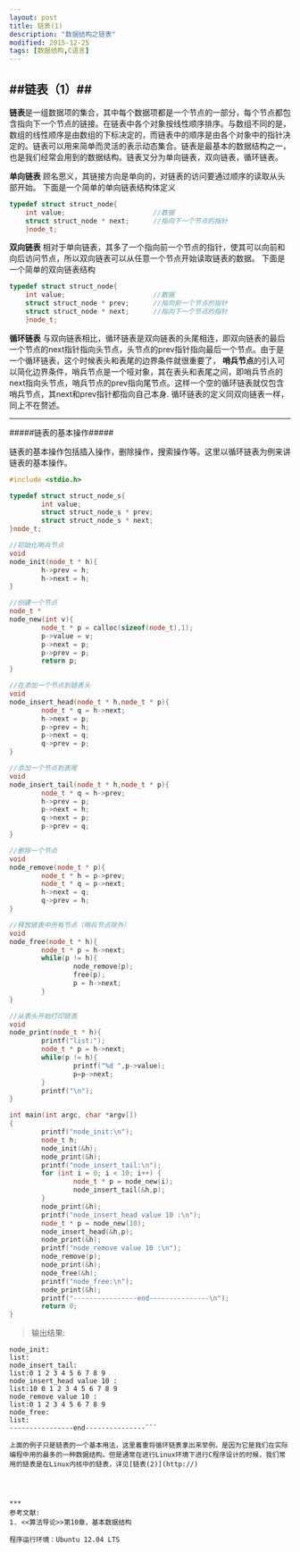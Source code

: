 ```yaml
---
layout: post
title: 链表(1)
description: "数据结构之链表"
modified: 2015-12-25
tags: [数据结构,C语言]
---
```


##链表（1）##
-----
**链表**是一组数据项的集合，其中每个数据项都是一个节点的一部分，每个节点都包含指向下一个节点的链接。在链表中各个对象按线性顺序排序。与数组不同的是，数组的线性顺序是由数组的下标决定的，而链表中的顺序是由各个对象中的指针决定的。链表可以用来简单而灵活的表示动态集合。链表是最基本的数据结构之一，也是我们经常会用到的数据结构。链表又分为单向链表，双向链表，循环链表。

**单向链表**
顾名思义，其链接方向是单向的，对链表的访问要通过顺序的读取从头部开始。
下面是一个简单的单向链表结构体定义
```cpp
typedef struct struct_node{
 	int value;						//数据
    struct struct_node * next;		//指向下一个节点的指针
    }node_t;
```

**双向链表**
相对于单向链表，其多了一个指向前一个节点的指针，使其可以向前和向后访问节点，所以双向链表可以从任意一个节点开始读取链表的数据。
下面是一个简单的双向链表结构
```cpp
typedef struct struct_node{
 	int value;						//数据
    struct struct_node * prev;		//指向前一个节点的指针
    struct struct_node * next;		//指向下一个节点的指针
    }node_t;
```
**循环链表**
与双向链表相比，循环链表是双向链表的头尾相连，即双向链表的最后一个节点的next指针指向头节点，头节点的prev指针指向最后一个节点。由于是一个循环链表，这个时候表头和表尾的边界条件就很重要了，
**哨兵节点**的引入可以简化边界条件，哨兵节点是一个哑对象，其在表头和表尾之间，即哨兵节点的next指向头节点，哨兵节点的prev指向尾节点。这样一个空的循环链表就仅包含哨兵节点，其next和prev指针都指向自己本身.
循环链表的定义同双向链表一样，同上不在赘述。

----------

#####链表的基本操作#####

链表的基本操作包括插入操作，删除操作，搜索操作等。这里以循环链表为例来讲链表的基本操作。
```cpp
#include <stdio.h>

typedef struct struct_node_s{
        int value;
        struct struct_node_s * prev;
        struct struct_node_s * next;
}node_t;

//初始化哨兵节点
void
node_init(node_t * h){
        h->prev = h;
        h->next = h;
}

//创建一个节点
node_t *
node_new(int v){
        node_t * p = calloc(sizeof(node_t),1);
        p->value = v;
        p->next = p;
        p->prev = p;
        return p;
}

//在添加一个节点到链表头
void
node_insert_head(node_t * h,node_t * p){
        node_t * q = h->next;
        h->next = p;
        p->prev = h;
        p->next = q;
        q->prev = p;
}

//添加一个节点到表尾
void
node_insert_tail(node_t * h,node_t * p){
        node_t * q = h->prev;
        h->prev = p;
        p->next = h;
        q->next = p;
        p->prev = q;
}

//删除一个节点
void
node_remove(node_t * p){
        node_t * h = p->prev;
        node_t * q = p->next;
        h->next = q;
        q->prev = h;
}

//释放链表中所有节点（哨兵节点除外）
void
node_free(node_t * h){
        node_t * p = h->next;
        while(p != h){
                node_remove(p);
                free(p);
                p = h->next;
        }
}

//从表头开始打印链表
void
node_print(node_t * h){
        printf("list:");
        node_t * p = h->next;
        while(p != h){
                printf("%d ",p->value);
                p=p->next;
        }
        printf("\n");
}

int main(int argc, char *argv[])
{
        printf("node_init:\n");
        node_t h;
        node_init(&h);
        node_print(&h);
        printf("node_insert_tail:\n");
        for (int i = 0; i < 10; i++) {
                node_t * p = node_new(i);
                node_insert_tail(&h,p);
        }
        node_print(&h);
        printf("node_insert_head value 10 :\n");
        node_t * p = node_new(10);
        node_insert_head(&h,p);
        node_print(&h);
        printf("node_remove value 10 :\n");
        node_remove(p);
        node_print(&h);
        node_free(&h);
        printf("node_free:\n");
        node_print(&h);
        printf("----------------end---------------\n");
        return 0;
}

```
>输出结果:
```
node_init:
list:
node_insert_tail:
list:0 1 2 3 4 5 6 7 8 9 
node_insert_head value 10 :
list:10 0 1 2 3 4 5 6 7 8 9 
node_remove value 10 :
list:0 1 2 3 4 5 6 7 8 9 
node_free:
list:
----------------end---------------```

上面的例子只是链表的一个基本用法，这里着重将循环链表拿出来举例，是因为它是我们在实际编程中用的最多的一种数据结构。但是通常在进行Linux环境下进行C程序设计的时候，我们常用的链表是在Linux内核中的链表，详见[链表(2)](http://)




***
参考文献:
1. <<算法导论>>第10章，基本数据结构

程序运行环境：Ubuntu 12.04 LTS

